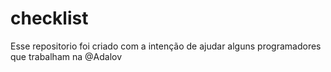 # checklist
Esse repositorio foi criado com a intenção de ajudar alguns programadores que trabalham na @Adalov
